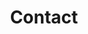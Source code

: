 ---
layout: contact
title: Contact
permalink: /contact/
description: 
nav: false
order: 7
social: true  # includes social icons at the bottom of the page

profile:

  mailing: >
    <p>Pranava Teja Surukuchi <br>
    Department of Physics and Astronomy<br>
    417 Allen Hall<br>
    3941 O'Hara St<br>
    Pittsburgh, PA 15260</p>

social: true  # includes social icons at the bottom of the page
---